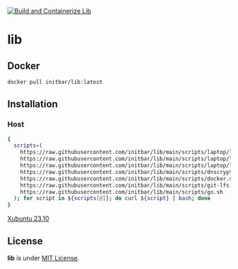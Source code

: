 [![Build and Containerize Lib](https://github.com/initbar/lib/actions/workflows/docker-build-deploy.yml/badge.svg?branch=main)](https://github.com/initbar/lib/actions/workflows/docker-build-deploy.yml)

# lib

## Docker

```bash
docker pull initbar/lib:latest
```

## Installation

### Host

```bash
{
  scripts=(
    https://raw.githubusercontent.com/initbar/lib/main/scripts/laptop/linux-cli.sh
    https://raw.githubusercontent.com/initbar/lib/main/scripts/laptop/linux-etc.sh
    https://raw.githubusercontent.com/initbar/lib/main/scripts/laptop/linux-gui.sh
    https://raw.githubusercontent.com/initbar/lib/main/scripts/dnscrypt-proxy.sh
    https://raw.githubusercontent.com/initbar/lib/main/scripts/docker.sh
    https://raw.githubusercontent.com/initbar/lib/main/scripts/git-lfs.sh
    https://raw.githubusercontent.com/initbar/lib/main/scripts/go.sh
  ); for script in ${scripts[@]}; do curl ${script} | bash; done
}
```

[Xubuntu 23.10](https://xubuntu.org)

## License

**lib** is under [MIT License](./LICENSE).
